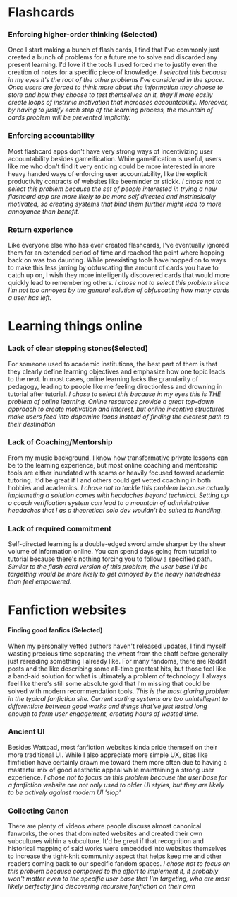 # Flashcards

### Enforcing higher-order thinking (Selected)
Once I start making a bunch of flash cards, I find that I've commonly just created a bunch of problems for a future me to solve and discarded any present learning. I'd love if the tools I used forced me to justify even the creation of notes for a specific piece of knowledge.
*I selected this because in my eyes it's the root of the other problems I've considered in the space. Once users are forced to think more about the information they choose to store and how they choose to test themselves on it, they'll more easily create loops of instrinic motivation that increases accountability. Moreover, by having to justify each step of the learning process, the mountain of cards problem will be prevented implicitly.* 

### Enforcing accountability
Most flashcard apps don't have very strong ways of incentivizing user accountability besides gameification. While gameification is useful, users like me who don't find it very enticing could be more interested in more heavy handed ways of enforcing user accountability, like the explicit productivity contracts of websites like beeminder or stickk. 
*I chose not to select this problem because the set of people interested in trying a new flashcard app are more likely to be more self directed and instrinsically motivated, so creating systems that bind them further might lead to more annoyance than benefit.*

### Return experience
Like everyone else who has ever created flashcards, I've eventually ignored them for an extended period of time and reached the point where hopping back on was too daunting. While preexisting tools have hopped on to ways to make this less jarring by obfuscating the amount of cards you have to catch up on, I wish they more intelligently discovered cards that would more quickly lead to remembering others. 
*I chose not to select this problem since I'm not too annoyed by the general solution of obfuscating how many cards a user has left.*


# Learning things online

### Lack of clear stepping stones(Selected)
For someone used to academic institutions, the best part of them is that they clearly define learning objectives and emphasize how one topic leads to the next. In most cases, online learning lacks the granularity of pedagogy, leading to people like me feeling directionless and drowning in tutorial after tutorial. 
*I chose to select this because in my eyes this is THE problem of online learning. Online resources provide a great top-down approach to create motivation and interest, but online incentive structures make users feed into dopamine loops instead of finding the clearest path to their destination*
### Lack of Coaching/Mentorship
From my music background, I know how transformative private lessons can be to the learning experience, but most online coaching and mentorship tools are either inundated with scams or heavily focused toward academic tutoring. It'd be great if I and others could get vetted coaching in both hobbies and academics.
*I chose not to tackle this problem because actually implemeting a solution comes with headaches beyond technical. Setting up a coach verification system can lead to a mountain of administrative headaches that I as a theoretical solo dev wouldn't be suited to handling.*

### Lack of required commitment
Self-directed learning is a double-edged sword amde sharper by the sheer volume of information online. You can spend days going from tutorial to tutorial because there's nothing forcing you to follow a specified path. 
*Similar to the flash card version of this problem, the user base I'd be targetting would be more likely to get annoyed by the heavy handedness than feel empowered.*
# Fanfiction websites

#### Finding good fanfics (Selected)
When my personally vetted authors haven't released updates, I find myself wasting precious time separating the wheat from the chaff before generally just rereading something I already like. For many fandoms, there are Reddit posts and the like describing some all-time greatest hits, but those feel like a band-aid solution for what is ultimately a problem of technology. I always feel like there's still some absolute gold that I'm missing that could be solved with modern recommendation tools.
*This is the most glaring problem in the typical fanfiction site. Current sorting systems are too unintelligent to differentiate between good works and things that've just lasted long enough to farm user engagement, creating hours of wasted time.*
### Ancient UI
Besides Wattpad, most fanfiction websites kinda pride themself on their more traditional UI. While I also appreciate more simple UX, sites like fimfiction have certainly drawn me toward them more often due to having a masterful mix of good aesthetic appeal while maintaining a strong user experience. 
*I chose not to focus on this problem because the user base for a fanfiction website are not only used to older UI styles, but they are likely to be actively against modern UI 'slop'*
### Collecting Canon
There are plenty of videos where people discuss almost canonical fanworks, the ones that dominated websites and created their own subcultures within a subculture. It'd be great if that recognition and historical mapping of said works were embedded into websites themselves to increase the tight-knit community aspect that helps keep me and other readers coming back to our specific fandom spaces.
*I chose not to focus on this problem because compared to the effort to implement it, it probably won't matter even to the specific user base that I'm targeting, who are most likely perfectly find discovering recursive fanfiction on their own*